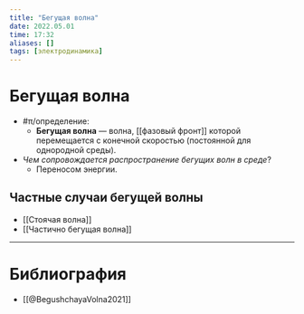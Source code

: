 ```yaml
---
title: "Бегущая волна"
date: 2022.05.01
time: 17:32
aliases: []
tags: [электродинамика]
---
```


# Бегущая волна

- #π/определение:
	- **Бегущая волна** — волна, [[фазовый фронт]] которой перемещается с конечной скоростью (постоянной для однородной среды).
- *Чем сопровождается распространение бегущих волн в среде*?
	- Переносом энергии.

## Частные случаи бегущей волны

- [[Стоячая волна]]
- [[Частично бегущая волна]]

---

# Библиография

- [[@BegushchayaVolna2021]]